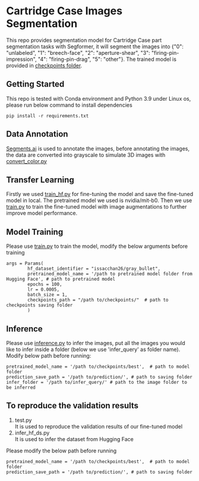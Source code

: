 # Cartridge Case Images Segmentation
This repo provides segmentation model for Cartridge Case part segmentation tasks with Segformer, it will segment the images into {"0": "unlabeled", "1": "breech-face", "2": "aperture-shear", "3": "firing-pin-impression", "4": "firing-pin-drag", "5": "other"}. The trained model is provided in [checkpoints folder](checkpoints).
## Getting Started
This repo is tested with Conda environment and Python 3.9 under Linux os, please run below command to install dependencies
```
pip install -r requirements.txt
```

## Data Annotation
[Segments.ai](https://segments.ai/) is used to annotate the images, before annotating the images, the data are converted into grayscale to simulate 3D images with [convert_color.py](convert_color.py)

## Transfer Learning
Firstly we used [train_hf.py](train_hf.py) for fine-tuning the model and save the fine-tuned model in local. The pretrained model we used is nvidia/mit-b0. Then we use [train.py](train.py) to train the fine-tuned model with image augmentations to further improve model performance.  

## Model Training
Please use [train.py](train.py) to train the model, modify the below arguments before training
```
args = Params(
        hf_dataset_identifier = "issacchan26/gray_bullet", 
        pretrained_model_name = '/path to pretrained model folder from Hugging Face', # path to pretrained model
        epochs = 100,
        lr = 0.0005,
        batch_size = 1,
        checkpoints_path = "/path to/checkpoints/"  # path to checkpoints saving folder
        )
```
## Inference
Please use [inference.py](inference.py) to infer the images, put all the images you would like to infer inside a folder (below we use 'infer_query' as folder name). Modify below path before running:
```
pretrained_model_name = '/path to/checkpoints/best',  # path to model folder
prediction_save_path = '/path to/prediction/', # path to saving folder
infer_folder = '/path to/infer_query/' # path to the image folder to be inferred
```

## To reproduce the validation results
1. test.py  
  It is used to reproduce the validation results of our fine-tuned model  
2. infer_hf_ds.py  
  It is used to infer the dataset from Hugging Face  

Please modify the below path before running  
```
pretrained_model_name = '/path to/checkpoints/best',  # path to model folder
prediction_save_path = '/path to/prediction/', # path to saving folder
```
